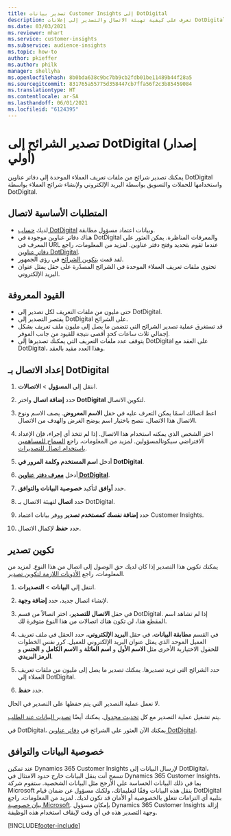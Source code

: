 ```yaml
---
title: تصدير بيانات Customer Insights إلى DotDigital
description: تعرف على كيفية تهيئة الاتصال والتصدير إلى إعلانات DotDigital.
ms.date: 03/03/2021
ms.reviewer: mhart
ms.service: customer-insights
ms.subservice: audience-insights
ms.topic: how-to
author: pkieffer
ms.author: philk
manager: shellyha
ms.openlocfilehash: 8b0bda638c9bc7bb9cb2fdb01be11489b44f28a5
ms.sourcegitcommit: 831765a55775d358447cb7ffa56f2c3b85459084
ms.translationtype: HT
ms.contentlocale: ar-SA
ms.lasthandoff: 06/01/2021
ms.locfileid: "6124395"
---
```

# <a name="export-segments-to-dotdigital-preview"></a>تصدير الشرائح إلى DotDigital (إصدار أولي)

يمكنك تصدير شرائح من ملفات تعريف العملاء الموحدة إلى دفاتر عناوين DotDigital واستخدامها للحملات والتسويق بواسطة البريد الإلكتروني ولإنشاء شرائح العملاء بواسطة DotDigital. 

## <a name="prerequisites-for-a-connection"></a>المتطلبات الأساسية لاتصال

-   لديك [حساب DotDigital](https://dotdigital.com/) وبيانات اعتماد مسؤول مطابقة.
-   هناك دفاتر عناوين موجودة في DotDigital والمعرفات المناظرة. يمكن العثور على المعرف في URL عندما تقوم بتحديد وفتح دفتر عناوين. لمزيد من المعلومات، راجع [دفاتر عناوين DotDigital](https://support.dotdigital.com/hc/articles/212211968-Creating-an-address-book).
-   لقد قمت [بتكوين الشرائح](segments.md) في رؤى الجمهور.
-   تحتوي ملفات تعريف العملاء الموحدة في الشرائح المصدّرة على حقل يمثل عنوان البريد الإلكتروني.

## <a name="known-limitations"></a>القيود المعروفة

- حتى مليون من ملفات التعريف لكل تصدير إلى DotDigital.
- يقتصر التصدير إلى DotDigital على الشرائح.
- قد تستغرق عملية تصدير الشرائح التي تتضمن ما يصل إلى مليون ملف تعريف بشكل إجمالي ثلاث ساعات كحدٍ أقصى نتيجة للقيود من جانب الموفر. 
- يتوقف عدد ملفات التعريف التي يمكنك تصديرها إلى DotDigital على العقد مع DotDigital، وهذا العدد مقيد بالعقد.

## <a name="set-up-connection-to-dotdigital"></a>إعداد الاتصال بـ DotDigital

1. انتقل إلى **المسؤول** > **الاتصالات**.

1. حدد **إضافة اتصال** واختر **DotDigital** لتكوين الاتصال.

1. اعط اتصالك اسمًا يمكن التعرف عليه في حقل **الاسم المعروض**. يصف الاسم ونوع الاتصال هذا الاتصال. ننصح باختيار اسم يوضح الغرض والهدف من الاتصال.

1. اختر الشخص الذي يمكنه استخدام هذا الاتصال. إذا لم تتخذ أي إجراء، فإن الإعداد الافتراضي سيكونالمسؤولين. لمزيد من المعلومات، راجع [السماح للمساهمين باستخدام اتصال للتصديرات](connections.md#allow-contributors-to-use-a-connection-for-exports).

1. أدخل **اسم المستخدم وكلمة المرور في DotDigital**.

1. أدخل **[معرف دفتر عناوين DotDigital](https://support.dotdigital.com/hc/articles/212211968-Creating-an-address-book)**.

1. حدد **أوافق** لتأكيد **خصوصية البيانات والتوافق‬**.

1. حدد **اتصال** لتهيئة الاتصال بـ DotDigital.

1. حدد **إضافة نفسك كمستخدم تصدير** ووفر بيانات اعتماد Customer Insights.

1. حدد **حفظ** لإكمال الاتصال. 

## <a name="configure-an-export"></a>تكوين تصدير

يمكنك تكوين هذا التصدير إذا كان لديك حق الوصول إلى اتصال من هذا النوع. لمزيد من المعلومات، راجع [الأذونات اللازمة لتكوين تصدير](export-destinations.md#set-up-a-new-export).

1. انتقل إلى **البيانات** > **التصديرات**.

1. لإنشاء اتصال جديد، حدد **إضافة وجهة**.

1. في حقل **الاتصال للتصدير**، اختر اتصالاً من قسم DotDigital. إذا لم تشاهد اسم المقطع هذا، لن تكون هناك اتصالات من هذا النوع متوفرة لك.


1. في القسم **مطابقة البيانات**، في حقل **البريد الإلكتروني**، حدد الحقل في ملف تعريف العميل الموحد الذي يمثل عنوان البريد الإلكتروني للعميل. كرر نفس الخطوات للحقول الاختيارية الأخرى مثل **الاسم الأول** و **اسم العائلة** و **الاسم الكامل** و **الجنس** و **الرمز البريدي**.

1. حدد الشرائح التي تريد تصديرها. يمكنك تصدير ما يصل إلى مليون من ملفات تعريف العملاء إلى DotDigital.

1. حدد **حفظ**.

لا تعمل عملية التصدير التي يتم حفظها على التصدير في الحال.

يتم تشغيل عملية التصدير مع كل [تحديث مجدول](system.md#schedule-tab). يمكنك أيضًا [تصدير البيانات عند الطلب](export-destinations.md#run-exports-on-demand). 
 
في DotDigital، يمكنك الآن العثور على الشرائح في [دفاتر عناوين DotDigital](https://support.dotdigital.com/hc/articles/212211968-Creating-an-address-book).


## <a name="data-privacy-and-compliance"></a>خصوصية البيانات والتوافق

عند تمكين Dynamics 365 Customer Insights لإرسال البيانات إلى DotDigital، تسمح أنت بنقل البيانات خارج حدود الامتثال في Dynamics 365 Customer Insights، بما في ذلك البيانات الحساسة على الأرجح مثل البيانات الشخصية. ستقوم شركة Microsoft بنقل هذه البيانات وفقًا لتعليماتك، ولكنك مسؤول عن ضمان قيام DotDigital بتلبية أي التزامات تتعلق بالخصوصية أو الأمان قد تكون لديك. لمزيد من المعلومات، راجع [بيان خصوصية Microsoft](https://go.microsoft.com/fwlink/?linkid=396732).
بإمكان مسؤول Dynamics 365 Customer Insights إزالة وجهة التصدير هذه في أي وقت لإيقاف استخدام هذه الوظيفة.


[!INCLUDE[footer-include](../includes/footer-banner.md)]
